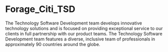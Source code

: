 # Forage_Citi_TSD

The Technology Software Development team develops innovative technology solutions and is focused on providing exceptional service to our clients in full partnership with our product teams. The Technology Software Development team features a diverse, inclusive team of professionals in approximately 90 countries around the globe.
